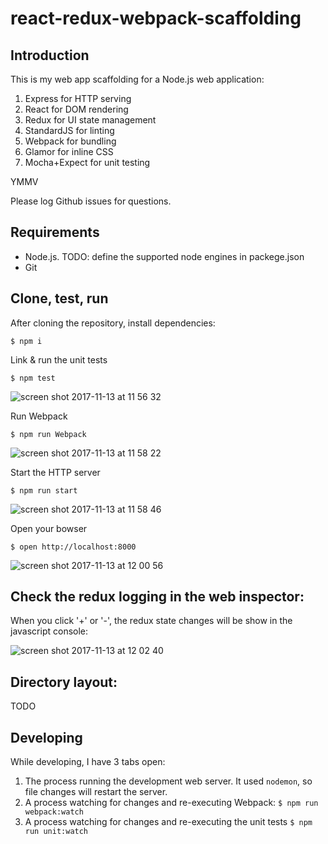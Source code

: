 # react-redux-webpack-scaffolding

## Introduction

This is my web app scaffolding for a Node.js web application:

  1. Express for HTTP serving
  1. React for DOM rendering
  1. Redux for UI state management
  1. StandardJS for linting
  1. Webpack for bundling
  1. Glamor for inline CSS
  1. Mocha+Expect for unit testing

YMMV

Please log Github issues for questions.

## Requirements

- Node.js. TODO: define the supported node engines in packege.json
- Git

## Clone, test, run

After cloning the repository, install dependencies:

    $ npm i

Link & run the unit tests

    $ npm test

![screen shot 2017-11-13 at 11 56 32](https://user-images.githubusercontent.com/57994/32719750-18c9a4b2-c86a-11e7-92f5-2fa33c5d9a80.png)

Run Webpack

    $ npm run Webpack

![screen shot 2017-11-13 at 11 58 22](https://user-images.githubusercontent.com/57994/32719756-1c315ef6-c86a-11e7-89a9-0e69a12cbe72.png)


Start the HTTP server

    $ npm run start

![screen shot 2017-11-13 at 11 58 46](https://user-images.githubusercontent.com/57994/32719763-1fa44b84-c86a-11e7-8167-17df4668b35c.png)

Open your bowser

    $ open http://localhost:8000

![screen shot 2017-11-13 at 12 00 56](https://user-images.githubusercontent.com/57994/32719834-57a169d6-c86a-11e7-979e-72a0cfe4dd39.png)

## Check the redux logging in the web inspector:

When you click '+' or '-', the redux state changes will be show in the javascript console:

![screen shot 2017-11-13 at 12 02 40](https://user-images.githubusercontent.com/57994/32719925-a30c50e8-c86a-11e7-8aa6-872c8503c1f0.png)

## Directory layout:

TODO

## Developing

While developing, I have 3 tabs open:

 1. The process running the development web server. It used ```nodemon```, so file changes will restart the server.
 1. A process watching for changes and re-executing Webpack: ```$ npm run webpack:watch```
 1. A process watching for changes and re-executing the unit tests ```$ npm run unit:watch```
